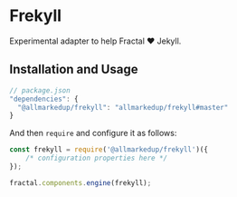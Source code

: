 # Frekyll

Experimental adapter to help Fractal :heart: Jekyll.

## Installation and Usage

```js
// package.json
"dependencies": {
  "@allmarkedup/frekyll": "allmarkedup/frekyll#master"
}
```

And then `require` and configure it as follows:

```js
const frekyll = require('@allmarkedup/frekyll')({
    /* configuration properties here */
});

fractal.components.engine(frekyll);
```
